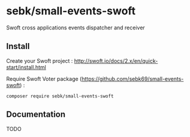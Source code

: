 # sebk/small-events-swoft

Swoft cross applications events dispatcher and receiver

## Install

Create your Swoft project : http://swoft.io/docs/2.x/en/quick-start/install.html

Require Swoft Voter package (https://github.com/sebk69/small-events-swoft) :
```
composer require sebk/small-events-swoft
```

## Documentation

TODO